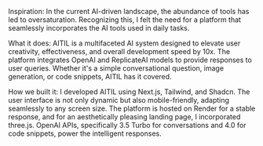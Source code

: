 Inspiration:
In the current AI-driven landscape, the abundance of tools has led to oversaturation. Recognizing this, I felt the need for a platform that seamlessly incorporates the AI tools used in daily tasks.

What it does:
AITIL is a multifaceted AI system designed to elevate user creativity, effectiveness, and overall development speed by 10x. The platform integrates OpenAI and ReplicateAI models to provide responses to user queries. Whether it's a simple conversational question, image generation, or code snippets, AITIL has it covered.

How we built it:
I developed AITIL using Next.js, Tailwind, and Shadcn. The user interface is not only dynamic but also mobile-friendly, adapting seamlessly to any screen size. The platform is hosted on Render for a stable response, and for an aesthetically pleasing landing page, I incorporated three.js. OpenAI APIs, specifically 3.5 Turbo for conversations and 4.0 for code snippets, power the intelligent responses.
